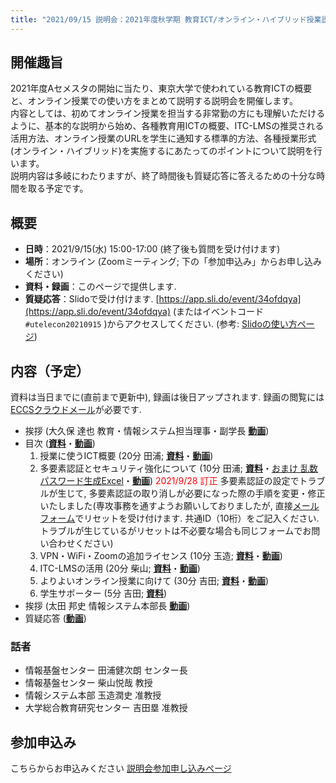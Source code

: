 ```yaml
---
title: "2021/09/15 説明会：2021年度秋学期 教育ICT/オンライン・ハイブリッド授業説明会"
---
```


## 開催趣旨

2021年度Aセメスタの開始に当たり、東京大学で使われている教育ICTの概要と、オンライン授業での使い方をまとめて説明する説明会を開催します。<br>
内容としては、初めてオンライン授業を担当する非常勤の方にも理解いただけるように、基本的な説明から始め、各種教育用ICTの概要、ITC-LMSの推奨される活用方法、オンライン授業のURLを学生に通知する標準的方法、各種授業形式(オンライン・ハイブリッド)を実施するにあたってのポイントについて説明を行います。<br>
説明内容は多岐にわたりますが、終了時間後も質疑応答に答えるための十分な時間を取る予定です。

## 概要

* **日時**：2021/9/15(水) 15:00-17:00 (終了後も質問を受け付けます)
* **場所**：オンライン (Zoomミーティング; 下の「参加申込み」からお申し込みください)
* **資料・録画**：このページで提供します.
* **質疑応答**：Slidoで受け付けます. [https://app.sli.do/event/34ofdqya](https://app.sli.do/event/34ofdqya) (またはイベントコード `#utelecon20210915` )からアクセスしてください. (参考: [Slidoの使い方ページ](/slido/))

## 内容（予定）

資料は当日までに(直前まで更新中), 録画は後日アップされます. 録画の閲覧には[ECCSクラウドメール](/eccs_cloud_email/)が必要です.

* 挨拶 (大久保 達也 教育・情報システム担当理事・副学長 **[動画](https://youtu.be/eor9JDzGnbc)**)
* 目次 (**[資料](slides/00-index.pdf)**・**[動画](https://youtu.be/f_Qx0tA78tY)**)
  1. 授業に使うICT概要 (20分 田浦; **[資料](slides/01-ict-overview.pdf)**・**[動画](https://youtu.be/QPA0C-BuByE)**)
  2. 多要素認証とセキュリティ強化について (10分 田浦; **[資料](slides/02-security.pdf)**・[おまけ 乱数パスワード生成Excel](slides/乱数パスワード生成.xlsx)・**[動画](https://youtu.be/JUkR076kYQM)**)  <font color="red">2021/9/28 訂正</font> 多要素認証の設定でトラブルが生じて, 多要素認証の取り消しが必要になった際の手順を変更・修正いたしました(専攻事務を通すようお願いしておりましたが, 直接<a href="https://docs.google.com/forms/d/e/1FAIpQLSeYMeqsVKfvc_THs_frehBaPoslYQfIKtE-fyIsfTDuazhkjQ/viewform">メールフォーム</a>でリセットを受け付けます. 共通ID（10桁）をご記入ください. トラブルが生じているがリセットは不必要な場合も同じフォームでお問い合わせください)
  3. VPN・WiFi・Zoomの追加ライセンス (10分 玉造; **[資料](slides/03-vpn-wifi.pdf)**・**[動画](https://youtu.be/-2AsvXKHprw)**)
  4. ITC-LMSの活用 (20分 柴山; **[資料](slides/04-using-ict.pdf)**・**[動画](https://youtu.be/3ROiozUWx9o)**)
  5. よりよいオンライン授業に向けて (30分 吉田; **[資料](slides/05-online-courses.pdf)**・**[動画](https://youtu.be/VD8N2g94o-s)**) <!-- sli.do を含める -->
  6. 学生サポーター (5分 吉田; **[資料](slides/06-supporters.pdf)**<!--・**[動画](https://youtu.be/...)**-->)
* 挨拶 (太田 邦史 情報システム本部長 **[動画](https://youtu.be/a6WikPwAwck)**)
* 質疑応答 (**[動画](https://youtu.be/06M4mt49ziI)**)

### 話者

* 情報基盤センター 田浦健次朗 センター長
* 情報基盤センター 柴山悦哉 教授
* 情報システム本部 玉造潤史 准教授
* 大学総合教育研究センター 吉田塁 准教授

## 参加申込み

こちらからお申込みください [説明会参加申し込みページ](https://u-tokyo-ac-jp.zoom.us/meeting/register/tZUpcO2pqTwjGtXrXqsECv7qojaC2vaAl1e1)

<!-- できるだけやる
## 事後アンケート

準備中です。
-->
